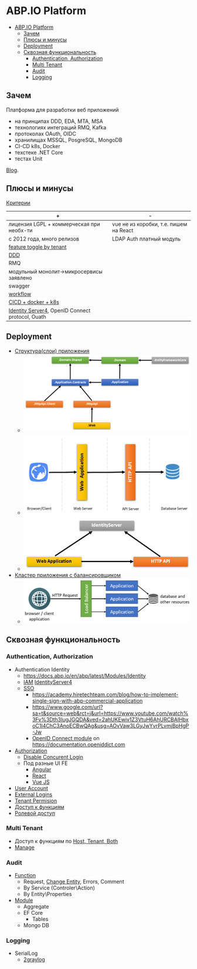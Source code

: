 # ABP.IO Platform

- [ABP.IO Platform](#abpio-platform)
  - [Зачем](#зачем)
  - [Плюсы и минусы](#плюсы-и-минусы)
  - [Deployment](#deployment)
  - [Сквозная функциональность](#сквозная-функциональность)
    - [Authentication, Authorization](#authentication-authorization)
    - [Multi Tenant](#multi-tenant)
    - [Audit](#audit)
    - [Logging](#logging)

## Зачем

Платформа для разработки веб приложений

- на принципах DDD, EDA, MTA, MSA
- технологиях интеграций RMQ, Kafka
- протоколах OAuth, OIDC
- хранилищах MSSQL, PosgreSQL, MongoDB
- CI-CD k8s, Docker
- техстеке .NET Core
- тестах Unit

[Blog](https://blog.abp.io/abp).

## Плюсы и минусы

[Критерии](../../arch/arch.criteria.md)

| + | - |
| - | - |
| лицензия LGPL + коммерческая при необх-ти | vue не из коробки, т.е. пишем на React |
| с 2012 года, много релизов | LDAP Auth платный модуль|
| [feature toggle by tenant](https://docs.abp.io/en/abp/latest/Modules/Tenant-Management#managing-the-tenant-features) ||
| [DDD](https://abp.io/books/implementing-domain-driven-design) ||
| RMQ ||
| модульный монолит->микросервисы заявлено ||
| swagger | |
| [workflow](https://community.abp.io/posts/using-elsa-workflow-with-the-abp-framework-773siqi9)||
| [CICD + docker + k8s](https://community.abp.io/posts/.net-core-microservice-application-with-abp-docker-and-cicd-part-10-8snm8lwy)||
| [Identity Server4](http://docs.identityserver.io/), OpenID Connect protocol, Ouath||

## Deployment

- [Структура(слои) приложения](https://docs.abp.io/en/abp/latest/Startup-Templates/Application)
  - ![Слои приложения](https://raw.githubusercontent.com/abpframework/abp/rel-5.3/docs/en/images/layered-project-dependencies.png)
  - ![Tiered structure](https://raw.githubusercontent.com/abpframework/abp/rel-5.3/docs/en/images/tiered-solution-servers.png)
  - ![With Identity Server](https://raw.githubusercontent.com/abpframework/abp/rel-5.3/docs/en/images/tiered-solution-applications.png)
- [Кластер приложения с балансировщиком](https://docs.abp.io/en/abp/latest/Deployment/Clustered-Environment)
  - ![clusterd](https://raw.githubusercontent.com/abpframework/abp/rel-5.3/docs/en/images/deployment-clustered.png)

## Сквозная функциональность

### Authentication, Authorization

- Authentication Identity
  - <https://docs.abp.io/en/abp/latest/Modules/Identity>
  - [IAM](../../arch/system.class/iam.md) [IdentityServer4](https://docs.abp.io/en/abp/latest/Modules/IdentityServer)
  - [SSO](../../arch/pattern/security/sso.md)
    - <https://academy.hiretechteam.com/blog/how-to-implement-single-sign-with-abp-commercial-application>
    - <https://www.google.com/url?sa=t&source=web&rct=j&url=https://www.youtube.com/watch%3Fv%3Dth3IugJGQDA&ved=2ahUKEwiv1Z3VtuH6AhURCBAIHbxoC1I4ChC3AnoECBwQAg&usg=AOvVaw3LGyJwYvrPLvmjBpHgP-Jw>
    - [OpenID Connect module](https://docs.abp.io/en/abp/latest/Modules/OpenIddict) on <https://documentation.openiddict.com>
- [Authorization](https://docs.abp.io/en/abp/latest/Authorization)
  - [Disable Concurent Login](https://support.abp.io/QA/Questions/3047/Disable-concurrent-user-login)
  - Под разные UI FE
    - [Angular](https://docs.abp.io/en/abp/latest/UI/Angular/Authorization)
    - [React](react.md)
    - [Vue JS](vuejs.md)
- [User Account](https://docs.abp.io/en/abp/latest/CurrentUser)
- [External Logins](https://docs.abp.io/en/commercial/latest/modules/account#social-external-logins)
- [Tenant Permision](https://docs.abp.io/en/commercial/latest/modules/account/impersonation#tenant-user-impersonation-permissions)
- [Доступ к функциям](https://docs.abp.io/en/abp/latest/Authorization#multi-tenancy)
- [Ролевой доступ](https://docs.abp.io/en/abp/latest/Modules/Permission-Management)

### Multi Tenant

- Доступ к функциям по [Host, Tenant, Both](https://docs.abp.io/en/abp/latest/Authorization#multi-tenancy)
- [Manage](https://docs.abp.io/en/abp/latest/Modules/Tenant-Management#user-interface)

### Audit

- [Function](https://docs.abp.io/en/abp/latest/Audit-Logging)
  - Request, [Change Entity](https://github.com/abpframework/abp/blob/dev/framework/src/Volo.Abp.Auditing/Volo/Abp/Auditing/AuditPropertySetter.cs), Errors, Comment
  - By Service (Controler\Action)
  - By Entity\Properties
- [Module](https://docs.abp.io/en/abp/latest/Modules/Audit-Logging)
  - Aggregate
  - EF Core
    - Tables
  - Mongo DB

### Logging

- SerialLog
  - [2graylog](https://medium.com/@paulius.juozelskis/centralized-logging-in-net-core-using-graylog-and-serilog-4de7739051a)
